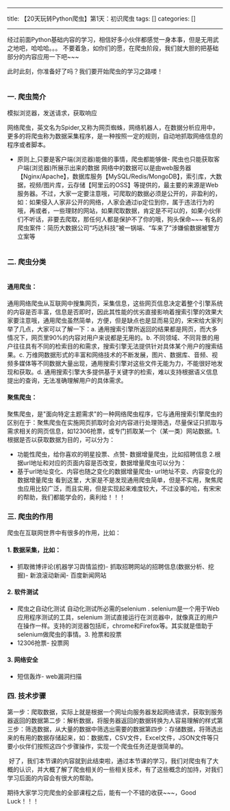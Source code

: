 
--- 
title:  【20天玩转Python爬虫】第1天：初识爬虫 
tags: []
categories: [] 

---
经过前面Python基础内容的学习，相信好多小伙伴都感觉一身本事，但是无用武之地吧，哈哈哈。。。 不要着急，如你们的愿，在爬虫阶段，我们就大胆的把基础部分的内容应用一下吧~~~

此时此刻，你准备好了吗？我们要开始爬虫的学习之路喽！

<img alt="" src="https://img-blog.csdnimg.cn/img_convert/f92aab9d54e347924ceaa98cddbf5514.webp?x-oss-process=image/format,png">

### 一. 爬虫简介

>  
 模拟浏览器，发送请求，获取响应 


网络爬虫，英文名为Spider,又称为网页蜘蛛，网络机器人，在数据分析应用中，更多的将爬虫称为数据采集程序，是一种按照一定的规则，自动地抓取网络信息的程序或者脚本。
- 原则上,只要是客户端(浏览器)能做的事情，爬虫都能够做- 爬虫也只能获取客户端(浏览器)所展示出来的数据
网络中的数据可以是由web服务器【Nginx/Apache】，数据库服务【MySQL/Redis/MongoDB】，索引库，大数据，视频/图片库，云存储【阿里云的OSS】等提供的，最主要的来源是Web服务器。不过，大家一定要注意哦，可爬取的数据必须是公开的，非盈利的，如：如果侵入人家非公开的网络，人家会通过ip定位到你，属于违法行为的哦，再或者，一些理财的网站，如果爬取数据，肯定是不可以的，如果小伙伴们不听话，非要去爬取，那任何人都是保护不了你的哦，狗头保命~~~ 有名的爬虫案件：简历大数据公司“巧达科技”被一锅端、“车来了”涉嫌偷数据被警方立案等

<img alt="" src="https://img-blog.csdnimg.cn/img_convert/baf53cccb9cf1799c56788b86c9ef133.webp?x-oss-process=image/format,png">

### 二. 爬虫分类

<img alt="" src="https://img-blog.csdnimg.cn/img_convert/16a0151c65bb339ea54da48321a59cbc.webp?x-oss-process=image/format,png">

#### 通用爬虫：

通用网络爬虫从互联网中搜集网页，采集信息，这些网页信息决定着整个引擎系统的内容是否丰富，信息是否即时，因此其性能的优劣直接影响着搜索引擎的效果大家要注意哦，通用爬虫虽然简单，方便，但是缺点也是显而易见的，宋宋给大家列举了几点，大家可以了解一下：a. 通用搜索引擎所返回的结果都是网页，而大多情况下，网页里90%的内容对用户来说都是无用的。b. 不同领域、不同背景的用户往往具有不同的检索目的和需求，搜索引擎无法提供针对具体某个用户的搜索结果。c. 万维网数据形式的丰富和网络技术的不断发展，图片、数据库、音频、视频多媒体等不同数据大量出现，通用搜索引擎对这些文件无能为力，不能很好地发现和获取。d. 通用搜索引擎大多提供基于关键字的检索，难以支持根据语义信息提出的查询，无法准确理解用户的具体需求。

#### 聚焦爬虫：

聚焦爬虫，是"面向特定主题需求"的一种网络爬虫程序，它与通用搜索引擎爬虫的区别在于：聚焦爬虫在实施网页抓取时会对内容进行处理筛选，尽量保证只抓取与需求相关的网页信息，如12306抢票，或专门抓取某一个（某一类）网站数据。1.根据是否以获取数据为目的，可以分为：
- 功能性爬虫，给你喜欢的明星投票、点赞- 数据增量爬虫，比如招聘信息
2.根据url地址和对应的页面内容是否改变，数据增量爬虫可以分为：
- 基于url地址变化、内容也随之变化的数据增量爬虫- url地址不变、内容变化的数据增量爬虫
看到这里，大家是不是发现通用爬虫简单，但是不实用，聚焦爬虫应用比较广泛，而且实用，但是实现起来难度较大，不过没事的哈，有宋宋的帮助，我们都能学会的，奥利给！！！

### 三. 爬虫的作用

>  
 爬虫在互联网世界中有很多的作用，比如： 


#### 1. 数据采集，比如：
- 抓取微博评论(机器学习舆情监控)- 抓取招聘网站的招聘信息(数据分析、挖掘)- 新浪滚动新闻- 百度新闻网站
#### 2. 软件测试
- 爬虫之自动化测试
自动化测试所必需的selenium . selenium是一个用于Web应用程序测试的工具，selenium 测试直接运行在浏览器中，就像真正的用户在操作一样。支持的浏览器包括IE，chrome和Firefox等。其实就是借助于selenium做爬虫的事情。3. 抢票和投票
- 12306抢票- 投票网
#### 3. 网络安全
- 短信轰炸- web漏洞扫描
### 四. 技术步骤

第一步：爬取数据，实际上就是根据一个网址向服务器发起网络请求，获取到服务器返回的数据第二步：解析数据，将服务器返回的数据转换为人容易理解的样式第三步：筛选数据，从大量的数据中筛选出需要的数据第四步：存储数据，将筛选出来的有用的数据存储起来，如：数据库，CSV文件，Excel文件，JSON文件等只要小伙伴们按照这四个步骤操作，实现一个爬虫任务还是很简单的。

<img alt="" src="https://img-blog.csdnimg.cn/img_convert/bede6256d56370478a9c9e975c9504ee.webp?x-oss-process=image/format,png"> 好了，我们本节课的内容就到此结束啦，通过本节课的学习，我们对爬虫有了大概的认识，并大概了解了爬虫相关的一些相关技术，有了这些概念的加持，对我们学习后面的内容会有很大的帮助。

期待大家学习完爬虫的全部课程之后，能有一个不错的收获~~~，Good Luck！！！ 
